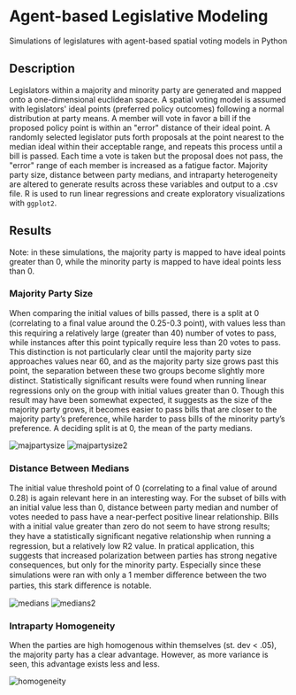 # Agent-based Legislative Modeling
Simulations of legislatures with agent-based spatial voting models in Python

## Description
Legislators within a majority and minority party are generated and mapped onto a one-dimensional euclidean space. A spatial voting model is assumed with legislators' ideal points (preferred policy outcomes) following a normal distribution at party means. A member will vote in favor a bill if the proposed policy point is within an "error" distance of their ideal point. A randomly selected legislator puts forth proposals at the point nearest to the median ideal within their acceptable range, and repeats this process until a bill is passed. Each time a vote is taken but the proposal does not pass, the "error" range of each member is increased as a fatigue factor. Majority party size, distance between party medians, and intraparty heterogeneity are altered to generate results across these variables and output to a .csv file. R is used to run linear regressions and create exploratory visualizations with `ggplot2`.

## Results
Note: in these simulations, the majority party is mapped to have ideal points greater than 0, while the minority party is mapped to have ideal points less than 0.

### Majority Party Size
When comparing the initial values of bills passed, there is a split at 0 (correlating to a ﬁnal value around the 0.25-0.3 point), with values less than this requiring a relatively large (greater than 40) number of votes to pass, while instances after this point typically require less than 20 votes to pass. This distinction is not particularly clear until the majority party size approaches values near 60, and as the majority party size grows past this point, the separation between these two groups become slightly more distinct. Statistically signiﬁcant results were found when running linear regressions only on the group with initial values greater than 0. Though this result may have been somewhat expected, it suggests as the size of the majority party grows, it becomes easier to pass bills that are closer to the majority party’s preference, while harder to pass bills of the minority party’s preference. A deciding split is at 0, the mean of the party medians.
 
![majpartysize](https://github.com/joseph-stigall/agent-based-legislatures/blob/master/visualizations/size.png "Majority Party Size")
![majpartysize2](https://github.com/joseph-stigall/agent-based-legislatures/blob/master/visualizations/size2.png "Majority Party Size 2")

### Distance Between Medians
The initial value threshold point of 0 (correlating to a ﬁnal value of around 0.28) is again relevant here in an interesting way. For the subset of bills with an initial value less than 0, distance between party median and number of votes needed to pass have a near-perfect positive linear relationship. Bills with a initial value greater than zero do not seem to have strong results; they have a statistically signiﬁcant negative relationship when running a regression, but a relatively low R2 value. In pratical application, this suggests that increased polarization between parties has strong negative consequences, but only for the minority party. Especially since these simulations were ran with only a 1 member diﬀerence between the two parties, this stark diﬀerence is notable. 

![medians](https://github.com/joseph-stigall/agent-based-legislatures/blob/master/visualizations/median.png "Distance Between Party Medians")
![medians2](https://github.com/joseph-stigall/agent-based-legislatures/blob/master/visualizations/medians2.png "Distance Between Party Medians 2")

### Intraparty Homogeneity
When the parties are high homogenous within themselves (st. dev < .05), the majority party has a clear advantage. However, as more variance is seen, this advantage exists less and less. 

![homogeneity](https://github.com/joseph-stigall/agent-based-legislatures/blob/master/visualizations/homogeneity.png "Intrparty Homogeneity")
